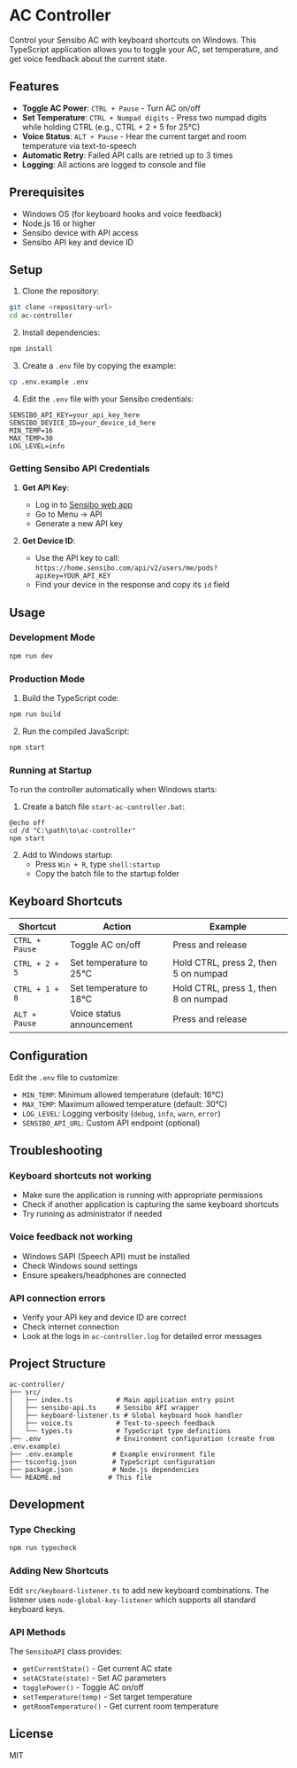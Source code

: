 # AC Controller

Control your Sensibo AC with keyboard shortcuts on Windows. This TypeScript application allows you to toggle your AC, set temperature, and get voice feedback about the current state.

## Features

- **Toggle AC Power**: `CTRL + Pause` - Turn AC on/off
- **Set Temperature**: `CTRL + Numpad digits` - Press two numpad digits while holding CTRL (e.g., CTRL + 2 + 5 for 25°C)
- **Voice Status**: `ALT + Pause` - Hear the current target and room temperature via text-to-speech
- **Automatic Retry**: Failed API calls are retried up to 3 times
- **Logging**: All actions are logged to console and file

## Prerequisites

- Windows OS (for keyboard hooks and voice feedback)
- Node.js 16 or higher
- Sensibo device with API access
- Sensibo API key and device ID

## Setup

1. Clone the repository:
```bash
git clone <repository-url>
cd ac-controller
```

2. Install dependencies:
```bash
npm install
```

3. Create a `.env` file by copying the example:
```bash
cp .env.example .env
```

4. Edit the `.env` file with your Sensibo credentials:
```env
SENSIBO_API_KEY=your_api_key_here
SENSIBO_DEVICE_ID=your_device_id_here
MIN_TEMP=16
MAX_TEMP=30
LOG_LEVEL=info
```

### Getting Sensibo API Credentials

1. **Get API Key**:
   - Log in to [Sensibo web app](https://home.sensibo.com)
   - Go to Menu → API
   - Generate a new API key

2. **Get Device ID**:
   - Use the API key to call: `https://home.sensibo.com/api/v2/users/me/pods?apiKey=YOUR_API_KEY`
   - Find your device in the response and copy its `id` field

## Usage

### Development Mode
```bash
npm run dev
```

### Production Mode
1. Build the TypeScript code:
```bash
npm run build
```

2. Run the compiled JavaScript:
```bash
npm start
```

### Running at Startup

To run the controller automatically when Windows starts:

1. Create a batch file `start-ac-controller.bat`:
```batch
@echo off
cd /d "C:\path\to\ac-controller"
npm start
```

2. Add to Windows startup:
   - Press `Win + R`, type `shell:startup`
   - Copy the batch file to the startup folder

## Keyboard Shortcuts

| Shortcut | Action | Example |
|----------|--------|---------|
| `CTRL + Pause` | Toggle AC on/off | Press and release |
| `CTRL + 2 + 5` | Set temperature to 25°C | Hold CTRL, press 2, then 5 on numpad |
| `CTRL + 1 + 8` | Set temperature to 18°C | Hold CTRL, press 1, then 8 on numpad |
| `ALT + Pause` | Voice status announcement | Press and release |

## Configuration

Edit the `.env` file to customize:

- `MIN_TEMP`: Minimum allowed temperature (default: 16°C)
- `MAX_TEMP`: Maximum allowed temperature (default: 30°C)
- `LOG_LEVEL`: Logging verbosity (`debug`, `info`, `warn`, `error`)
- `SENSIBO_API_URL`: Custom API endpoint (optional)

## Troubleshooting

### Keyboard shortcuts not working
- Make sure the application is running with appropriate permissions
- Check if another application is capturing the same keyboard shortcuts
- Try running as administrator if needed

### Voice feedback not working
- Windows SAPI (Speech API) must be installed
- Check Windows sound settings
- Ensure speakers/headphones are connected

### API connection errors
- Verify your API key and device ID are correct
- Check internet connection
- Look at the logs in `ac-controller.log` for detailed error messages

## Project Structure

```
ac-controller/
├── src/
│   ├── index.ts           # Main application entry point
│   ├── sensibo-api.ts     # Sensibo API wrapper
│   ├── keyboard-listener.ts # Global keyboard hook handler
│   ├── voice.ts           # Text-to-speech feedback
│   └── types.ts           # TypeScript type definitions
├── .env                   # Environment configuration (create from .env.example)
├── .env.example          # Example environment file
├── tsconfig.json         # TypeScript configuration
├── package.json          # Node.js dependencies
└── README.md            # This file
```

## Development

### Type Checking
```bash
npm run typecheck
```

### Adding New Shortcuts

Edit `src/keyboard-listener.ts` to add new keyboard combinations. The listener uses `node-global-key-listener` which supports all standard keyboard keys.

### API Methods

The `SensiboAPI` class provides:
- `getCurrentState()` - Get current AC state
- `setACState(state)` - Set AC parameters
- `togglePower()` - Toggle AC on/off
- `setTemperature(temp)` - Set target temperature
- `getRoomTemperature()` - Get current room temperature

## License

MIT